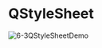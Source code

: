 # QStyleSheet
![6-3QStyleSheetDemo](https://user-images.githubusercontent.com/45032222/212460838-2fa74252-ccfc-4aa4-88bc-a86343d656a4.png)
